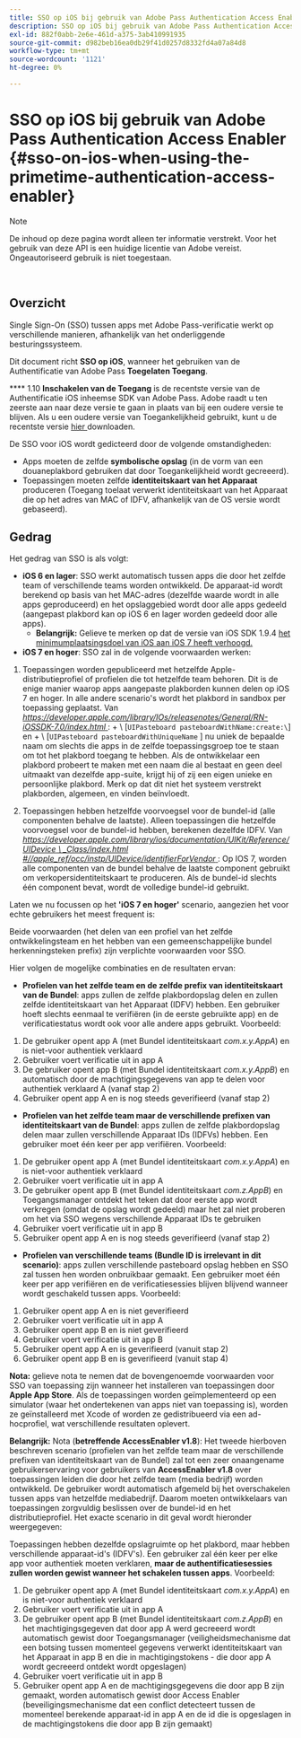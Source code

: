 ```yaml
---
title: SSO op iOS bij gebruik van Adobe Pass Authentication Access Enabler
description: SSO op iOS bij gebruik van Adobe Pass Authentication Access Enabler
exl-id: 882f0abb-2e6e-461d-a375-3ab410991935
source-git-commit: d982beb16ea0db29f41d0257d8332fd4a07a84d8
workflow-type: tm+mt
source-wordcount: '1121'
ht-degree: 0%

---
```


# SSO op iOS bij gebruik van Adobe Pass Authentication Access Enabler {#sso-on-ios-when-using-the-primetime-authentication-access-enabler}

>[!NOTE]
>
>De inhoud op deze pagina wordt alleen ter informatie verstrekt. Voor het gebruik van deze API is een huidige licentie van Adobe vereist. Ongeautoriseerd gebruik is niet toegestaan.

</br>

## Overzicht

Single Sign-On (SSO) tussen apps met Adobe Pass-verificatie werkt op verschillende manieren, afhankelijk van het onderliggende besturingssysteem.

Dit document richt **SSO op iOS**, wanneer het gebruiken van de Authentificatie van Adobe Pass **Toegelaten Toegang**.

**** 1.10 **Inschakelen van de Toegang** is de recentste versie van de Authentificatie iOS inheemse SDK van Adobe Pass. Adobe raadt u ten zeerste aan naar deze versie te gaan in plaats van bij een oudere versie te blijven. Als u een oudere versie van Toegankelijkheid gebruikt, kunt u de recentste versie [ hier ](https://tve.zendesk.com/hc/en-us/articles/204963209-iOS-Native-AccessEnabler-Library) downloaden.

De SSO voor iOS wordt gedicteerd door de volgende omstandigheden:

- Apps moeten de zelfde **symbolische opslag** (in de vorm van een douaneplakbord gebruiken dat door Toegankelijkheid wordt gecreeerd).
- Toepassingen moeten zelfde **identiteitskaart van het Apparaat** produceren (Toegang toelaat verwerkt identiteitskaart van het Apparaat die op het adres van MAC of IDFV, afhankelijk van de OS versie wordt gebaseerd).

## Gedrag

Het gedrag van SSO is als volgt:

- **iOS 6 en lager**: SSO werkt automatisch tussen apps die door het zelfde team of verschillende teams worden ontwikkeld. De apparaat-id wordt berekend op basis van het MAC-adres (dezelfde waarde wordt in alle apps geproduceerd) en het opslaggebied wordt door alle apps gedeeld (aangepast plakbord kan op iOS 6 en lager worden gedeeld door alle apps).
   - **Belangrijk:** Gelieve te merken op dat de versie van iOS SDK 1.9.4 [ het minimumplaatsingsdoel van iOS aan iOS 7 heeft verhoogd.](https://tve.zendesk.com/hc/en-us/articles/204963209-iOS-Native-AccessEnabler-Library)
- **iOS 7 en hoger**: SSO zal in de volgende voorwaarden werken:

1. Toepassingen worden gepubliceerd met hetzelfde Apple-distributieprofiel of profielen die tot hetzelfde team behoren. Dit is de enige manier waarop apps aangepaste plakborden kunnen delen op iOS 7 en hoger. In alle andere scenario&#39;s wordt het plakbord in sandbox per toepassing geplaatst. Van [*https://developer.apple.com/library/IOs/releasenotes/General/RN-iOSSDK-7.0/index.html* ](https://developer.apple.com/library/ios/releasenotes/General/RN-iOSSDK-7.0/index.html): \+ \ [`UIPasteboard pasteboardWithName:create:\`] en + \ [`UIPasteboard pasteboardWithUniqueName` \] nu uniek de bepaalde naam om slechts die apps in de zelfde toepassingsgroep toe te staan om tot het plakbord toegang te hebben. Als de ontwikkelaar een plakbord probeert te maken met een naam die al bestaat en geen deel uitmaakt van dezelfde app-suite, krijgt hij of zij een eigen unieke en persoonlijke plakbord. Merk op dat dit niet het systeem verstrekt plakborden, algemeen, en vinden beïnvloedt.

1. Toepassingen hebben hetzelfde voorvoegsel voor de bundel-id (alle componenten behalve de laatste). Alleen toepassingen die hetzelfde voorvoegsel voor de bundel-id hebben, berekenen dezelfde IDFV. Van [*https://developer.apple.com/library/ios/documentation/UIKit/Reference/UIDevice \ _Class/index.html \#//apple\_ref/occ/instp/UIDevice/identifierForVendor* ](https://developer.apple.com/library/ios/documentation/UIKit/Reference/UIDevice_Class/index.html#//apple_ref/occ/instp/UIDevice/identifierForVendor): Op IOS 7, worden alle componenten van de bundel behalve de laatste component gebruikt om verkopersidentiteitskaart te produceren. Als de bundel-id slechts één component bevat, wordt de volledige bundel-id gebruikt.

Laten we nu focussen op het **&#39;iOS 7 en hoger&#39;** scenario, aangezien het voor echte gebruikers het meest frequent is:

Beide voorwaarden (het delen van een profiel van het zelfde ontwikkelingsteam en het hebben van een gemeenschappelijke bundel herkenningsteken prefix) zijn verplichte voorwaarden voor SSO.

Hier volgen de mogelijke combinaties en de resultaten ervan:

- **Profielen van het zelfde team en de zelfde prefix van identiteitskaart van de Bundel**: apps zullen de zelfde plakbordopslag delen en zullen zelfde identiteitskaart van het Apparaat (IDFV) hebben. Een gebruiker hoeft slechts eenmaal te verifiëren (in de eerste gebruikte app) en de verificatiestatus wordt ook voor alle andere apps gebruikt. Voorbeeld:

1. De gebruiker opent app A (met Bundel identiteitskaart *com.x.y.AppA*) en is niet-voor authentiek verklaard
1. Gebruiker voert verificatie uit in app A
1. De gebruiker opent app B (met Bundel identiteitskaart *com.x.y.AppB*) en automatisch door de machtigingsgegevens van app te delen voor authentiek verklaard
A (vanaf stap 2)
1. Gebruiker opent app A en is nog steeds geverifieerd (vanaf stap 2)



- **Profielen van het zelfde team maar de verschillende prefixen van identiteitskaart van de Bundel**: apps zullen de zelfde plakbordopslag delen maar zullen verschillende Apparaat IDs (IDFVs) hebben. Een gebruiker moet één keer per app verifiëren. Voorbeeld:

1. De gebruiker opent app A (met Bundel identiteitskaart *com.x.y.AppA*) en is niet-voor authentiek verklaard
1. Gebruiker voert verificatie uit in app A
1. De gebruiker opent app B (met Bundel identiteitskaart *com.z.AppB*) en Toegangsmanager ontdekt het teken dat door eerste app wordt verkregen (omdat de opslag wordt gedeeld) maar het zal niet proberen om het via SSO wegens verschillende Apparaat IDs te gebruiken
1. Gebruiker voert verificatie uit in app B
1. Gebruiker opent app A en is nog steeds geverifieerd (vanaf stap 2)



- **Profielen van verschillende teams (Bundle ID is irrelevant in dit scenario)**: apps zullen verschillende pasteboard opslag hebben en SSO zal tussen hen worden onbruikbaar gemaakt. Een gebruiker moet één keer per app verifiëren en de verificatiesessies blijven blijvend wanneer wordt geschakeld tussen apps. Voorbeeld:


1. Gebruiker opent app A en is niet geverifieerd
1. Gebruiker voert verificatie uit in app A
1. Gebruiker opent app B en is niet geverifieerd
1. Gebruiker voert verificatie uit in app B
1. Gebruiker opent app A en is geverifieerd (vanuit stap 2)
1. Gebruiker opent app B en is geverifieerd (vanuit stap 4)

**Nota:** gelieve nota te nemen dat de bovengenoemde voorwaarden voor SSO van toepassing zijn wanneer het installeren van toepassingen door **Apple App Store**. Als de toepassingen worden geïmplementeerd op een simulator (waar het ondertekenen van apps niet van toepassing is), worden ze geïnstalleerd met Xcode of worden ze gedistribueerd via een ad-hocprofiel, wat verschillende resultaten oplevert.

**Belangrijk:** Nota (**betreffende AccessEnabler v1.8**): Het tweede hierboven beschreven scenario (profielen van het zelfde team maar de verschillende prefixen van identiteitskaart van de Bundel) zal tot een zeer onaangename gebruikerservaring voor gebruikers van **AccessEnabler v1.8** over toepassingen leiden die door het zelfde team (media bedrijf) worden ontwikkeld. De gebruiker wordt automatisch afgemeld bij het overschakelen tussen apps van hetzelfde mediabedrijf. Daarom moeten ontwikkelaars van toepassingen zorgvuldig beslissen over de bundel-id en het distributieprofiel. Het exacte scenario in dit geval wordt hieronder weergegeven:

Toepassingen hebben dezelfde opslagruimte op het plakbord, maar hebben verschillende apparaat-id&#39;s (IDFV&#39;s). Een gebruiker zal één keer per elke app voor authentiek moeten verklaren, **maar de authentificatiesessies zullen worden gewist wanneer het schakelen tussen apps**. Voorbeeld:

1. De gebruiker opent app A (met Bundel identiteitskaart *com.x.y.AppA*) en is niet-voor authentiek verklaard
1. Gebruiker voert verificatie uit in app A
1. De gebruiker opent app B (met Bundel identiteitskaart *com.z.AppB*) en het machtigingsgegeven dat door app A werd gecreeerd wordt automatisch gewist door Toegangsmanager (veiligheidsmechanisme dat een botsing tussen momenteel gegevens verwerkt identiteitskaart van het Apparaat in app B en die in machtigingstokens - die door app A wordt gecreeerd ontdekt wordt opgeslagen)
1. Gebruiker voert verificatie uit in app B
1. Gebruiker opent app A en de machtigingsgegevens die door app B zijn gemaakt, worden automatisch gewist door Access Enabler (beveiligingsmechanisme dat een conflict detecteert tussen de momenteel berekende apparaat-id in app A en de id die is opgeslagen in de machtigingstokens die door app B zijn gemaakt)
